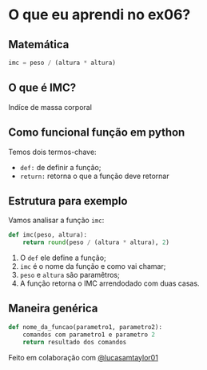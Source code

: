 # O que eu aprendi no ex06?

## Matemática
``` python
imc = peso / (altura * altura)
``` 

## O que é IMC?
Indíce de massa corporal

## Como funcional função em python
    
Temos dois termos-chave:

- `def:` de definir a função;
- `return:` retorna o que a função deve retornar

## Estrutura para exemplo
Vamos analisar a função `imc`:

``` python
def imc(peso, altura):
    return round(peso / (altura * altura), 2)

``` 

1. O `def` ele define a função;
2. `imc` é o nome da função e como vai chamar;
3. `peso` e `altura` são paramêtros;
4. A função retorna o IMC arrendodado com duas casas.

## Maneira genérica
``` python
def nome_da_funcao(parametro1, parametro2):
    comandos com parametro1 e parametro 2
    return resultado dos comandos
```

Feito em colaboração com [@lucasamtaylor01](https://github.com/lucasamtaylor01)

